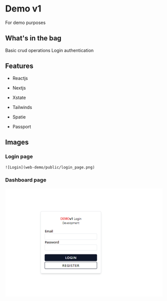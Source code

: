# Demo v1
 
  For demo purposes

## What's in the bag

Basic crud operations
Login authentication

## Features

- Reactjs
- Nextjs
- Xstate
- Tailwinds

- Spatie
- Passport

## Images

  ### Login page
	![Login](web-demo/public/login_page.png)

  ### Dashboard page
  ![Dashboard](https://github.com/crimsone/Demov1/blob/main/web-demo/public/login_page.png?raw=true)